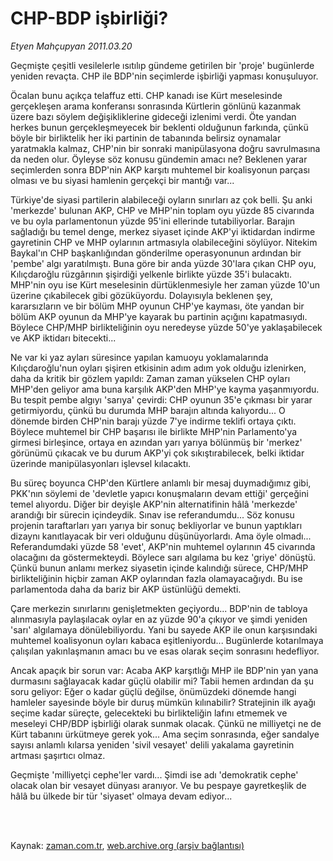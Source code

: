 # CHP-BDP işbirliği?

*Etyen Mahçupyan 2011.03.20*

<td class="columnist-detail">
<p>Geçmişte çeşitli vesilelerle ısıtılıp gündeme getirilen bir 'proje' bugünlerde yeniden revaçta. CHP ile BDP'nin seçimlerde işbirliği yapması konuşuluyor.</p>
<p>
<div id="haberMetinDiv">
<p>Öcalan bunu açıkça telaffuz etti. CHP kanadı ise Kürt meselesinde gerçekleşen arama konferansı sonrasında Kürtlerin gönlünü kazanmak üzere bazı söylem değişikliklerine gideceği izlenimi verdi. Öte yandan herkes bunun gerçekleşmeyecek bir beklenti olduğunun farkında, çünkü böyle bir birliktelik her iki partinin de tabanında belirsiz oynamalar yaratmakla kalmaz, CHP'nin bir sonraki manipülasyona doğru savrulmasına da neden olur. Öyleyse söz konusu gündemin amacı ne? Beklenen yarar seçimlerden sonra BDP'nin AKP karşıtı muhtemel bir koalisyonun parçası olması ve bu siyasi hamlenin gerçekçi bir mantığı var...
<p>Türkiye'de siyasi partilerin alabileceği oyların sınırları az çok belli. Şu anki 'merkezde' bulunan AKP, CHP ve MHP'nin toplam oyu yüzde 85 civarında ve bu oyla parlamentonun yüzde 95'ini ellerinde tutabiliyorlar. Barajın sağladığı bu temel denge, merkez siyaset içinde AKP'yi iktidardan indirme gayretinin CHP ve MHP oylarının artmasıyla olabileceğini söylüyor. Nitekim Baykal'ın CHP başkanlığından gönderilme operasyonunun ardından bir 'pembe' algı yaratılmıştı. Buna göre bir anda yüzde 30'lara çıkan CHP oyu, Kılıçdaroğlu rüzgârının şişirdiği yelkenle birlikte yüzde 35'i bulacaktı. MHP'nin oyu ise Kürt meselesinin dürtüklenmesiyle her zaman yüzde 10'un üzerine çıkabilecek gibi gözüküyordu. Dolayısıyla beklenen şey, kararsızların ve bir bölüm MHP oyunun CHP'ye kayması, öte yandan bir bölüm AKP oyunun da MHP'ye kayarak bu partinin açığını kapatmasıydı. Böylece CHP/MHP birlikteliğinin oyu neredeyse yüzde 50'ye yaklaşabilecek ve AKP iktidarı bitecekti...
<p>Ne var ki yaz ayları süresince yapılan kamuoyu yoklamalarında Kılıçdaroğlu'nun oyları şişiren etkisinin adım adım yok olduğu izlenirken, daha da kritik bir gözlem yapıldı: Zaman zaman yükselen CHP oyları MHP'den geliyor ama buna karşılık AKP'den MHP'ye kayma yaşanmıyordu. Bu tespit pembe algıyı 'sarıya' çevirdi: CHP oyunun 35'e çıkması bir yarar getirmiyordu, çünkü bu durumda MHP barajın altında kalıyordu... O dönemde birden CHP'nin barajı yüzde 7'ye indirme teklifi ortaya çıktı. Böylece muhtemel bir CHP başarısı ile birlikte MHP'nin Parlamento'ya girmesi birleşince, ortaya en azından yarı yarıya bölünmüş bir 'merkez' görünümü çıkacak ve bu durum AKP'yi çok sıkıştırabilecek, belki iktidar üzerinde manipülasyonları işlevsel kılacaktı.
<p>Bu süreç boyunca CHP'den Kürtlere anlamlı bir mesaj duymadığımız gibi, PKK'nın söylemi de 'devletle yapıcı konuşmaların devam ettiği' gerçeğini temel alıyordu. Diğer bir deyişle AKP'nin alternatifinin hâlâ 'merkezde' arandığı bir sürecin içindeydik. Sınav ise referandumdu... Söz konusu projenin taraftarları yarı yarıya bir sonuç bekliyorlar ve bunun yaptıkları dizaynı kanıtlayacak bir veri olduğunu düşünüyorlardı. Ama öyle olmadı... Referandumdaki yüzde 58 'evet', AKP'nin muhtemel oylarının 45 civarında olacağını da göstermekteydi. Böylece sarı algılama bu kez 'griye' dönüştü. Çünkü bunun anlamı merkez siyasetin içinde kalındığı sürece, CHP/MHP birlikteliğinin hiçbir zaman AKP oylarından fazla olamayacağıydı. Bu ise parlamentoda daha da bariz bir AKP üstünlüğü demekti.
<p>Çare merkezin sınırlarını genişletmekten geçiyordu... BDP'nin de tabloya alınmasıyla paylaşılacak oylar en az yüzde 90'a çıkıyor ve şimdi yeniden 'sarı' algılamaya dönülebiliyordu. Yani bu sayede AKP ile onun karşısındaki muhtemel koalisyonun oyları kabaca eşitleniyordu... Bugünlerde kotarılmaya çalışılan yakınlaşmanın amacı bu ve esas olarak seçim sonrasını hedefliyor.
<p>Ancak apaçık bir sorun var: Acaba AKP karşıtlığı MHP ile BDP'nin yan yana durmasını sağlayacak kadar güçlü olabilir mi? Tabii hemen ardından da şu soru geliyor: Eğer o kadar güçlü değilse, önümüzdeki dönemde hangi hamleler sayesinde böyle bir duruş mümkün kılınabilir? Stratejinin ilk ayağı seçime kadar süreçte, gelecekteki bu birlikteliğin lafını etmemek ve meseleyi CHP/BDP işbirliği olarak sunmak olacak. Çünkü ne milliyetçi ne de Kürt tabanını ürkütmeye gerek yok... Ama seçim sonrasında, eğer sandalye sayısı anlamlı kılarsa yeniden 'sivil vesayet' delili yakalama gayretinin artması şaşırtıcı olmaz.
<p>Geçmişte 'milliyetçi cephe'ler vardı... Şimdi ise adı 'demokratik cephe' olacak olan bir vesayet dünyası aranıyor. Ve bu pespaye gayretkeşlik de hâlâ bu ülkede bir tür 'siyaset' olmaya devam ediyor...</p></p></p></p></p></p></p></div>
</p>


<p><br>
		 </br></p></td>

Kaynak: [zaman.com.tr](http://zaman.com.tr/yazar.do?yazino=1109985), [web.archive.org (arşiv bağlantısı)](http://web.archive.org/web/20120314224917/http://www.zaman.com.tr/yazar.do?yazino=1109985)
